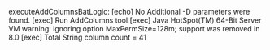 executeAddColumnsBatLogic:
     [echo] No Additional -D parameters were found.
     [exec] Run AddColumns tool
     [exec] Java HotSpot(TM) 64-Bit Server VM warning: ignoring option MaxPermSize=128m; support was removed in 8.0
     [exec] Total String column count = 41
    
